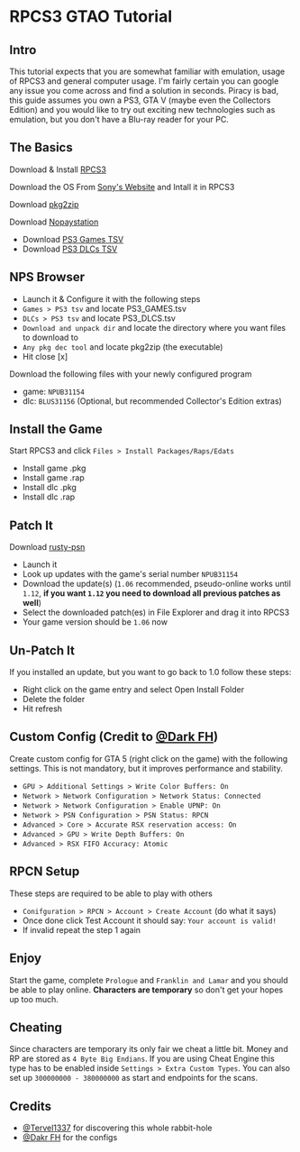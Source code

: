 # RPCS3 GTAO Tutorial

## Intro

This tutorial expects that you are somewhat familiar with emulation, usage of RPCS3 and general computer usage. I'm fairly certain you can google any issue you come across and find a solution in seconds. Piracy is bad, this guide assumes you own a PS3, GTA V (maybe even the Collectors Edition) and you would like to try out exciting new technologies such as emulation, but you don't have a Blu-ray reader for your PC.

## The Basics

Download & Install [RPCS3](https://rpcs3.net/download)

Download the OS From [Sony's Website](https://www.playstation.com/en-us/support/hardware/ps3/system-software/) and Intall it in RPCS3

Download [pkg2zip](https://github.com/mmozeiko/pkg2zip/releases)

Download [Nopaystation](https://nopaystation.com/)
- Download [PS3 Games TSV](https://nopaystation.com/tsv/PS3_GAMES.tsv)
- Download [PS3 DLCs TSV](https://nopaystation.com/tsv/PS3_DLCS.tsv)

## NPS Browser

- Launch it & Configure it with the following steps
- `Games > PS3 tsv` and locate PS3_GAMES.tsv
- `DLCs > PS3 tsv` and locate PS3_DLCS.tsv
- `Download and unpack dir` and locate the directory where you want files to download to
- `Any pkg dec tool` and locate pkg2zip (the executable)
- Hit close [x]

Download the following files with your newly configured program
- game: `NPUB31154`
- dlc: `BLUS31156` (Optional, but recommended Collector's Edition extras)

## Install the Game

Start RPCS3 and click `Files > Install Packages/Raps/Edats`
- Install game .pkg
- Install game .rap
- Install dlc .pkg
- Install dlc .rap

## Patch It

Download [rusty-psn](https://github.com/RainbowCookie32/rusty-psn)

- Launch it
- Look up updates with the game's serial number `NPUB31154`
- Download the update(s) (`1.06` recommended, pseudo-online works until `1.12`, **if you want `1.12` you need to download all previous patches as well**)
- Select the downloaded patch(es) in File Explorer and drag it into RPCS3
- Your game version should be `1.06` now

## Un-Patch It
If you installed an update, but you want to go back to 1.0 follow these steps: 
- Right click on the game entry and select Open Install Folder
- Delete the folder
- Hit refresh

## Custom Config (Credit to [@Dark FH](https://www.youtube.com/@DakrFH))

Create custom config for GTA 5 (right click on the game) with the following settings. This is not mandatory, but it improves performance and stability. 
- `GPU > Additional Settings > Write Color Buffers: On`
- `Network > Network Configuration > Network Status: Connected`
- `Network > Network Configuration > Enable UPNP: On`
- `Network > PSN Configuration > PSN Status: RPCN`
- `Advanced > Core > Accurate RSX reservation access: On`
- `Advanced > GPU > Write Depth Buffers: On`
- `Advanced > RSX FIFO Accuracy: Atomic`

##  RPCN Setup

These steps are required to be able to play with others

- `Conifguration > RPCN > Account > Create Account` (do what it says)
- Once done click Test Account it should say: `Your account is valid!`
- If invalid repeat the step 1 again

## Enjoy

Start the game, complete `Prologue` and `Franklin and Lamar` and you should be able to play online. **Characters are temporary** so don't get your hopes up too much.

## Cheating

Since characters are temporary its only fair we cheat a little bit. Money and RP are stored as `4 Byte Big Endians`. If you are using Cheat Engine this type has to be enabled inside `Settings > Extra Custom Types`. You can also set up `300000000 - 380000000` as start and endpoints for the scans.

## Credits
- [@Tervel1337](https://twitter.com/Tervel1337) for discovering this whole rabbit-hole
- [@Dakr FH](https://www.youtube.com/@DakrFH) for the configs